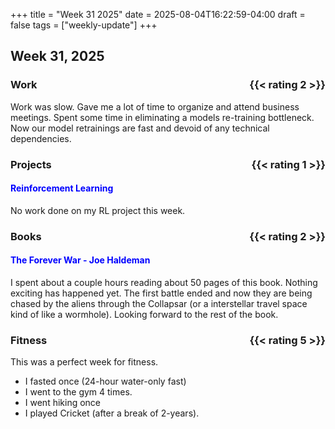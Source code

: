+++
title = "Week 31 2025"
date = 2025-08-04T16:22:59-04:00
draft = false
tags = ["weekly-update"]
+++

## Week 31, 2025

### Work <span style="float: right;">{{< rating 2 >}}</span>
<!-- {{< collapse maxHeight="100" >}}
{{< /collapse >}} -->
Work was slow. Gave me a lot of time to organize and attend business meetings. Spent some time in eliminating a models re-training bottleneck. Now our model retrainings are fast and devoid of any technical dependencies. 


### Projects <span style="float: right;">{{< rating 1 >}}</span>
####  <span style="color: blue">Reinforcement Learning</span>
No work done on my RL project this week. 


### Books <span style="float: right;">{{< rating 2 >}}</span>
####  <span style="color: blue">The Forever War - Joe Haldeman</span>
I spent about a couple hours reading about 50 pages of this book. Nothing exciting has happened yet. The first battle ended and now they are being chased by the aliens through the Collapsar (or a interstellar travel space kind of like a wormhole). Looking forward to the rest of the book. 

### Fitness <span style="float: right;">{{< rating 5 >}}</span>
This was a perfect week for fitness. 
- I fasted once (24-hour water-only fast)
- I went to the gym 4 times. 
- I went hiking once
- I played Cricket (after a break of 2-years). 